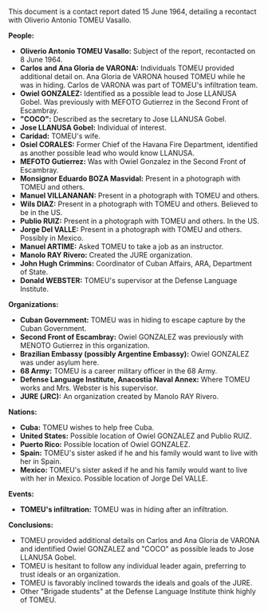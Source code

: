 This document is a contact report dated 15 June 1964, detailing a recontact with Oliverio Antonio TOMEU Vasallo.

**People:**

*   **Oliverio Antonio TOMEU Vasallo:** Subject of the report, recontacted on 8 June 1964.
*   **Carlos and Ana Gloria de VARONA:** Individuals TOMEU provided additional detail on. Ana Gloria de VARONA housed TOMEU while he was in hiding. Carlos de VARONA was part of TOMEU's infiltration team.
*   **Owiel GONZALEZ:** Identified as a possible lead to Jose LLANUSA Gobel. Was previously with MEFOTO Gutierrez in the Second Front of Escambray.
*   **"COCO":** Described as the secretary to Jose LLANUSA Gobel.
*   **Jose LLANUSA Gobel:** Individual of interest.
*   **Caridad:** TOMEU's wife.
*   **Osiel CORALES:** Former Chief of the Havana Fire Department, identified as another possible lead who would know LLANUSA.
*   **MEFOTO Gutierrez:** Was with Owiel Gonzalez in the Second Front of Escambray.
*   **Monsignor Eduardo BOZA Masvidal:** Present in a photograph with TOMEU and others.
*   **Manuel VILLANANAN:** Present in a photograph with TOMEU and others.
*   **Wils DIAZ:** Present in a photograph with TOMEU and others. Believed to be in the US.
*   **Publio RUIZ:** Present in a photograph with TOMEU and others. In the US.
*   **Jorge Del VALLE:** Present in a photograph with TOMEU and others. Possibly in Mexico.
*   **Manuel ARTIME:** Asked TOMEU to take a job as an instructor.
*   **Manolo RAY Rivero:** Created the JURE organization.
*   **John Hugh Crimmins:** Coordinator of Cuban Affairs, ARA, Department of State.
*   **Donald WEBSTER:** TOMEU's supervisor at the Defense Language Institute.

**Organizations:**

*   **Cuban Government:** TOMEU was in hiding to escape capture by the Cuban Government.
*   **Second Front of Escambray:** Owiel GONZALEZ was previously with MENOTO Gutierrez in this organization.
*   **Brazilian Embassy (possibly Argentine Embassy):** Owiel GONZALEZ was under asylum here.
*   **68 Army:** TOMEU is a career military officer in the 68 Army.
*   **Defense Language Institute, Anacostia Naval Annex:** Where TOMEU works and Mrs. Webster is his supervisor.
*   **JURE (JRC):** An organization created by Manolo RAY Rivero.

**Nations:**

*   **Cuba:** TOMEU wishes to help free Cuba.
*   **United States:** Possible location of Owiel GONZALEZ and Publio RUIZ.
*   **Puerto Rico:** Possible location of Owiel GONZALEZ.
*   **Spain:** TOMEU's sister asked if he and his family would want to live with her in Spain.
*   **Mexico:** TOMEU's sister asked if he and his family would want to live with her in Mexico. Possible location of Jorge Del VALLE.

**Events:**

*   **TOMEU's infiltration:** TOMEU was in hiding after an infiltration.

**Conclusions:**

*   TOMEU provided additional details on Carlos and Ana Gloria de VARONA and identified Owiel GONZALEZ and "COCO" as possible leads to Jose LLANUSA Gobel.
*   TOMEU is hesitant to follow any individual leader again, preferring to trust ideals or an organization.
*   TOMEU is favorably inclined towards the ideals and goals of the JURE.
*   Other "Brigade students" at the Defense Language Institute think highly of TOMEU.
